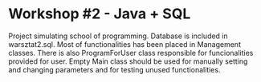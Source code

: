 # Workshop #2 - Java + SQL
Project simulating school of programming.
Database is included in warsztat2.sql.
Most of functionalities has been placed in Management classes. There is also ProgramForUser class responsible for funcionalities provided for user.
Empty Main class should be used for manually setting and changing parameters and for testing unused functionalities.
